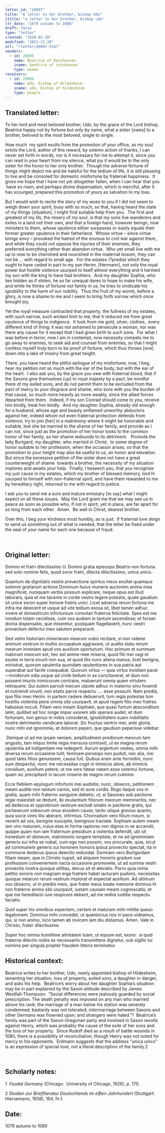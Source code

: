 ```yaml
---
letter_id: "26097"
title: "A letter to her brother, bishop Udo"
ititle: "a letter to her brother, bishop udo"
ltr_date: "1079 autumn to 1080"
draft: false
type: "letter"
created: "2018-02-28"
modified: "2021-11-20"
url: "/letter/26097.html"
senders:
  - id: 26095
    name: Beatrice of Reinhausen
    iname: beatrice of reinhausen
    type: woman
receivers:
  - id: 26096
    name: Udo, bishop of Hildesheim
    iname: udo, bishop of hildesheim
    type: people
---
```

<h2> Translated letter:</h2><p>To her lord and most beloved brother, Udo, by the grace of the Lord bishop, Beatrice happy not by fortune but only by name, what a sister [owes] to a brother, beloved to the most beloved, single to single.</p><p>How much &nbsp;my spirit exults from the promotion of your office, as my soul extols the Lord, author of this reward, by solemn action of thanks, I can never set forth in words, nor is it necessary for me to attempt it, since you can read in your heart from my silence, what joy it would be to the only sister for the honor to her only brother. &nbsp;Though the adverse fortune of things might deject me and be hateful for the tedium of life, it is still pleasing to live and be consoled for domestic misfortune by fraternal happiness. &nbsp;It gives me hope that I have not yet altogether fallen, when I can hear that you &nbsp;have so risen; and perhaps divine dispensation, which is merciful, after it has scourged, prepared this promotion of yours as salvation to my loss.</p><p>But I would wish to recite the story of my woes to you if I did not seem to weigh down your spirit, busy with so much, so that, having heard the state of my things (situation), I might find suitable help from you. &nbsp;The first and greatest of my ills, the misery of my soul, is that my sons live wanderers and exiles in a land not their own, and that a foreign hand, however benign, now ministers to them, whose opulence either surpasses or easily equals their former greater opulence in their fatherland. &nbsp;Whose virtue – since virtue brings envy – provoked the hatred of the envious to civil war against them, and while they could not oppose the injuries of their enemies, they preferred everything rather than abandon virtue. &nbsp;Who yet small live with me up to now to be cherished and nourished in the maternal bosom, they can not be … with regard to small age. &nbsp;For the estates (?predia) which they ought to have ceded in part to my son Herim. [Hermann], not only the royal power but hostile violence usurped to itself almost everything and it harmed my son with the king to have had brothers. &nbsp;And my daughter Sophia, who lies hidden as if stolen, he so far unequal dares to hope to make his wife, and while he thinks of fortune not family in us, he tries to vindicate his ignobility to the harm of our nobility. &nbsp;Thus the fruit of my womb, before a glory, is now a shame to me and I seem to bring forth sorrow which once brought joy. &nbsp;</p><p>Yet the royal measure contracted that property, the fullness of my estates, with such narrow, such wicked limit to me, that it reduced me from great opulence of things to indigence. &nbsp;It took from me gold, silver, clothes, &nbsp;every different kind of thing; it was not ashamed to persecute a woman, nor was there any cause for it except that I had given birth to such sons. &nbsp;For what I was before in terror, now I am in contempt, now necessity compels me to go away to enemies, to seek aid and counsel from enemies, so that I might confess myself truly born to be proof of fortune, which thus throws [one] down into a lake of misery from great height.</p><p>There, you have heard the pitiful epilogue of my misfortune; now, I beg, hear my petition not so much with the ear of the body, but with the ear of the heart. &nbsp;I also ask you, by the grace you owe with fraternal blood, that if the Saxons give themselves [up] to royal majesty by a pact, be mindful there of my exiled sons, and do not permit them to be excluded from the pact of mercy to your disgrace and shame, who bore with you the burden of that cause, so much more heavily as more weakly, since the allied forces departed from them. &nbsp;Indeed, if my son Conrad should come to you, receive him kindly, treat him kindly. &nbsp;And my daughter Sophia, already old enough for a husband, whose age and beauty enflamed unworthy abductors against her, indeed whom not even fraternal protection defends from violence, try to join [her] in a matrimony where it might be honorable and suitable, lest she be married to the shame of her family, and provide as I can not, since just as the promotion of her honor looks to the common honor of her family, so her shame redounds to its detriment. &nbsp;&nbsp;Promote the lady Burtgard, my daughter, who married in Christ, &nbsp;to some degree of honor suitable to her profession, when the occasion arises, so that the promotion to your height may also be useful to us, an honor and elevation. But since the excessive petition of the sister does not have a great counterweight of shame &nbsp;towards a brother, the necessity of my situation implores and awaits your help. &nbsp;Finally, I beseech you, that you recognize my just cause in my estates, which my brother of blessed memory, lord H. usurped to himself with non-fraternal spirit, and have them rewarded to me by hereditary right, returned to me with regard to justice.</p><p>I ask you to send me a sure and mature emissary [to say] what I might expect on all these issues. &nbsp;May the Lord grant me that we may see us in peace as soon as possible who, if not in spirit, yet in place, are far apart for so long from each other. &nbsp;Amen. &nbsp;Be well in Christ, dearest brother.</p><p>Over this, I beg your kindness most humbly, as is just: &nbsp;if fraternal love deign to send us something out of what is needed, that the letter be fixed under the seal of your name for each one because of fraud.</p><p>&nbsp;</p><h2 class="mt-4"> Original letter:</h2><p>Domno et fratri dilectissimo U. Domini gratia episcopo Beatrix non fortuna sed solo nomine felix, quod soror fratri, dilecta dilec­tissimo, unica unico.</p><p>Quantum de dignitatis vestre provectione spiritus meus exultet quamque solemni gratiarum actione Dominum huius muneris auctorem anima mea magnificet, numquam verbis pos­sum explicare, neque opus est illud laborare, quia et me tacente in corde vestro legere potestis, quale gaudium sit unice sorori super honore fratris unici. Licet adversa rerum fortuna me infra me deiecerit et usque ad vite tedium exosa sit, libet tamen adhuc vivere et domesticum infortunium consolari fraterna felicitate. Spes est me nondum totam cecidisse, cum vos audiam in tantum ascendisse; et forsan divina dispensatio, que miseretur, postquam flagellaverit, hunc vestri provectum defectui meo salutem preparavit.</p><p>Sed velim historiam miseriarum mearum vobis recitare, si non viderer animum vestrum in multis occupatum aggravare, ut audito statu rerum mearum inveniam apud vos auxilium oportunum. Hoc primum et summum malorum meorum est, hec est anime mee miseria, quod filii mei vagi et exules in terra vivunt non sua, et quod illis nunc aliena manus, licet benigna, ministrat, quorum opulentia quondam opulentiores in sua patria aut superabat aut facile coequabat. Quorum virtus — quia virtus invidiam parat —invidorum odia usque ad civile bellum in se concitaverat, et dum non possent iniuriis inimicorum contraire, maluerunt omnia quam virtutem relinquere. Qui autem parvuli mecum utpote adhuc in materno sinu fovendi et nutriendi vivunt, non etatis parve respectu .... esse possunt. Nam predia, que filio meo Herim. in partem cedere debuerunt, tum regia potestas tum hostilis violentia pene omnia sibi usurpavit, et apud regem filio meo fratres habuisse nocuit. Filiam vero meam Sophiam, que quasi furtum absconditum latet, quilibet ad hoc longe impar uxorem sibi sperare audet, et dum fortunam, non genus in nobis considerat, ignobilitatem suam nobilitatis nostre detrimento vendicare laborat. Sic fructus ventris mei, ante gloria, nunc mihi est ignominia, et dolorem peperi, que gaudium peperisse videbar.</p><p>&nbsp;Denique ut ad me ipsam veniam, amplitudinem prediorum meorum tam angusto, tam iniquo limite regia mensura contraxit, ut ex magna rerum opulentia ad indigentiam me redegerit. Aurum argentum vestes, omnia mihi diversa rerum occasione tulit; feminam persequi non puduit, nec alia, nisi quod tales filios genuissem, causa fuit. Quibus eram ante formidini, nunc sum despectui, nunc me necessitas cogit in inimicos abire, ab inimicis consilium, auxilium petere, ut me vere fatear natam esse ostentui fortune, quam sic precipitavit in lacum miserie de magno rerum culmine.</p><p>Ecce flebilem epylogum infortunii mei audistis; nunc, obsecro, petitionem meam audite non tantum carnis, sed et aure cordis. Rogo itaque vos in gratia, quam mihi fraterno sanguine debetis, ut, si Saxones sub pactione regie maiestati se dedunt, ibi exulantium filiorum meorum memineritis, nec ad dedecus et opprobrium vestrum excludi sinatis in pactione gratis, qui portaverunt vobiscum onus eiusdem cause, tanto utique gravius quanto, quia socie vires illis aberant, infirmius. Chonradum vero filium meum, si venerit ad vos, benigne suscipite, benignius tractate. Sophiam autem meam iam viro maturam, cuius etas et forma raptores non dignos in se accendit, quippe quam non iam fraternum presidium a violentia defendit, ubi sit honestum et idoneum, matrimonio iungere temptate, et ne ad ignominiam generis sui infra se nubat, cum ego non possim, vos procurate, quia, sicut ad communem generis sui honorem honoris ipsius provectio spectat, ita in com­mune dedecus ipsius deiectio redundat. Domnam vero Burtgardam filiam meam, que in Christo nupsit, ad aliquem honoris gradum sue professioni convenientem nacta occasione promovete, ut ad summa vestri provectio nostra quoque utilitas, decus sit et elevatio. Porro quia nimia petitio sororis non magnam erga fratrem habet iacturam pudoris, necessitas quoque mearum rerum vestrum implorat et expectat auxilium. Ad ultimum vos obsecro, ut in prediis meis, que frater meus beate memorie domnus H. non fraterno animo sibi usurpavit, iustam causam meam cognoscatis, et que me hereditario iure respicere debent, ad me redire iustitie respectu faciatis.</p><p>Quid super his omnibus expectem, certam et maturam mihi mittite queso legationem. Dominus mihi concedat, ut quantocius nos in pace videamus, qui, si non animo, loco tamen ab invicem iam diu distamus. Amen. Vale in Christo, frater dilectissime.</p><p>Super hoc omnia humillime almitatem tuam, ut equum est, exoro:&nbsp; si quid fraterna dilectio nobis ex necessariis transmittere dignetur, sub sigillo tui nominis per singula propter fraudem litteris terminetur.</p><h2 class="mt-4"> Historical context:</h2><p>Beatrice writes to her brother, Udo, newly appointed bishop of Hildesheim, lamenting her situation, loss of property, exiled sons, a daughter in danger, and asks his help.&nbsp; Beatrice’s worry about her daughter Sophia’s situation may be in part explained by the Saxon attitude described by James Westfall-Thompson:&nbsp; “Social differences were jealously guarded by social prescription. The death penalty was imposed on any man who married above his rank; the marriage of a man below his station was severely condemned; bastardy was not tolerated; intermarriage between Saxons and other Germans was frowned upon; and strangers were hated.”1&nbsp; Beatrice’s family was part of the Saxon-Gregorian party and involved in Saxon revolts against Henry, which was probably the cause of the exile of her sons and the loss of her property.&nbsp; Since Rudolf died as a result of battle wounds in 1080, there is a possibility of reconciliation, though Henry was not noted for mercy to his opponents.&nbsp; Erdmann suggests that the address "unica unico" is an expression of special love, not a literal description of the family.2</p><p>&nbsp;</p><h2 class="mt-4"> Scholarly notes:</h2><p>1&nbsp; <i>Feudal Germany</i> (Chicago:&nbsp; University of Chicago, 1928), p. 170.</p><p>2 <em>Studien zur Briefliteratur Deutschlands im elften Jahrhundert</em> (Stuttgart:&nbsp; Hiersemann, 1938), 164, fn.1.</p><h2 class="mt-4"> Date:</h2>1079 autumn to 1080
